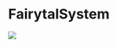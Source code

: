 # FairytalSystem
[](https://www.travis-ci.org/fairytal2020/FairytalSystem.svg?branch=master)
[![](https://api.codacy.com/project/badge/Grade/200be072741d421a82d931112d4a0d2c)](https://app.codacy.com/manual/fairytal2020/FairytalSystem?utm_source=github.com&utm_medium=referral&utm_content=fairytal2020/FairytalSystem&utm_campaign=Badge_Grade_Dashboard)
